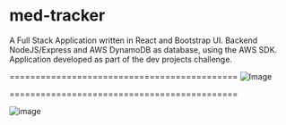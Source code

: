 # med-tracker

A Full Stack Application written in React and Bootstrap UI. Backend NodeJS/Express and AWS DynamoDB as database, using the AWS SDK. Application developed as part of the dev projects challenge.

============================================
![Image](https://github.com/tenongene/medtracker/assets/49034904/419d1443-fef0-42a4-89d2-4a7a6b4cf9ce)

============================================


![image](https://github.com/tenongene/med-tracker/assets/49034904/4931585f-af3e-4db2-b204-a21cc7fde0c7)
